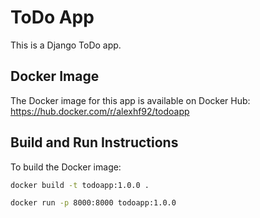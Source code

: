 # ToDo App

This is a Django ToDo app.

## Docker Image

The Docker image for this app is available on Docker Hub:
https://hub.docker.com/r/alexhf92/todoapp
## Build and Run Instructions

To build the Docker image:

```bash
docker build -t todoapp:1.0.0 .

docker run -p 8000:8000 todoapp:1.0.0